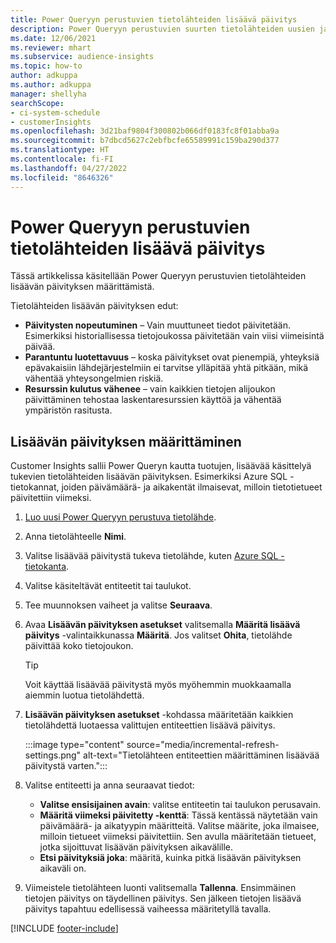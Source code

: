 ```yaml
---
title: Power Queryyn perustuvien tietolähteiden lisäävä päivitys
description: Power Queryyn perustuvien suurten tietolähteiden uusien ja päivitettyjen tietojen päivittäminen.
ms.date: 12/06/2021
ms.reviewer: mhart
ms.subservice: audience-insights
ms.topic: how-to
author: adkuppa
ms.author: adkuppa
manager: shellyha
searchScope:
- ci-system-schedule
- customerInsights
ms.openlocfilehash: 3d21baf9804f300802b066df0183fc8f01abba9a
ms.sourcegitcommit: b7dbcd5627c2ebfbcfe65589991c159ba290d377
ms.translationtype: HT
ms.contentlocale: fi-FI
ms.lasthandoff: 04/27/2022
ms.locfileid: "8646326"
---
```

# <a name="incremental-refresh-for-data-sources-based-on-power-query"></a>Power Queryyn perustuvien tietolähteiden lisäävä päivitys

Tässä artikkelissa käsitellään Power Queryyn perustuvien tietolähteiden lisäävän päivityksen määrittämistä.

Tietolähteiden lisäävän päivityksen edut:

- **Päivitysten nopeutuminen** – Vain muuttuneet tiedot päivitetään. Esimerkiksi historiallisessa tietojoukossa päivitetään vain viisi viimeisintä päivää.
- **Parantuntu luotettavuus** – koska päivitykset ovat pienempiä, yhteyksiä epävakaisiin lähdejärjestelmiin ei tarvitse ylläpitää yhtä pitkään, mikä vähentää yhteysongelmien riskiä.
- **Resurssin kulutus vähenee** – vain kaikkien tietojen alijoukon päivittäminen tehostaa laskentaresurssien käyttöä ja vähentää ympäristön rasitusta.

## <a name="configure-incremental-refresh"></a>Lisäävän päivityksen määrittäminen

Customer Insights sallii Power Queryn kautta tuotujen, lisäävää käsittelyä tukevien tietolähteiden lisäävän päivityksen. Esimerkiksi Azure SQL -tietokannat, joiden päivämäärä- ja aikakentät ilmaisevat, milloin tietotietueet päivitettiin viimeksi.

1. [Luo uusi Power Queryyn perustuva tietolähde](connect-power-query.md).

1. Anna tietolähteelle **Nimi**.

1. Valitse lisäävää päivitystä tukeva tietolähde, kuten [Azure SQL -tietokanta](/power-query/connectors/azuresqldatabase).

1. Valitse käsiteltävät entiteetit tai taulukot.

1. Tee muunnoksen vaiheet ja valitse **Seuraava**.

1. Avaa **Lisäävän päivityksen asetukset** valitsemalla **Määritä lisäävä päivitys** -valintaikkunassa **Määritä**. Jos valitset **Ohita**, tietolähde päivittää koko tietojoukon.
   > [!TIP]
   > Voit käyttää lisäävää päivitystä myös myöhemmin muokkaamalla aiemmin luotua tietolähdettä.

1. **Lisäävän päivityksen asetukset** -kohdassa määritetään kaikkien tietolähdettä luotaessa valittujen entiteettien lisäävä päivitys.

   :::image type="content" source="media/incremental-refresh-settings.png" alt-text="Tietolähteen entiteettien määrittäminen lisäävää päivitystä varten.":::

1. Valitse entiteetti ja anna seuraavat tiedot:

   - **Valitse ensisijainen avain**: valitse entiteetin tai taulukon perusavain.
   - **Määritä viimeksi päivitetty -kenttä**: Tässä kentässä näytetään vain päivämäärä- ja aikatyypin määritteitä. Valitse määrite, joka ilmaisee, milloin tietueet viimeksi päivitettiin. Sen avulla määritetään tietueet, jotka sijoittuvat lisäävän päivityksen aikavälille.
   - **Etsi päivityksiä joka**: määritä, kuinka pitkä lisäävän päivityksen aikaväli on.

1. Viimeistele tietolähteen luonti valitsemalla **Tallenna**. Ensimmäinen tietojen päivitys on täydellinen päivitys. Sen jälkeen tietojen lisäävä päivitys tapahtuu edellisessä vaiheessa määritetyllä tavalla.


[!INCLUDE [footer-include](includes/footer-banner.md)]
